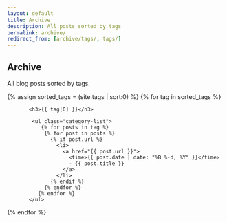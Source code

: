 ```yaml
---
layout: default
title: Archive
description: All posts sorted by tags
permalink: archive/
redirect_from: [archive/tags/, tags/]
---
```



## Archive

All blog posts sorted by tags.

<div class="categories">
{% assign sorted_tags = (site.tags | sort:0) %}
  {% for tag in sorted_tags %}

           <h3>{{ tag[0] }}</h3>

            <ul class="category-list">
               {% for posts in tag %}
                {% for post in posts %}
                  {% if post.url %}
                    <li>
                      <a href="{{ post.url }}">
                        <time>{{ post.date | date: "%B %-d, %Y" }}</time>
                        - {{ post.title }}
                      </a>
                    </li>
                  {% endif %}
                {% endfor %}
              {% endfor %}
           </ul>
  {% endfor %}
</div>

